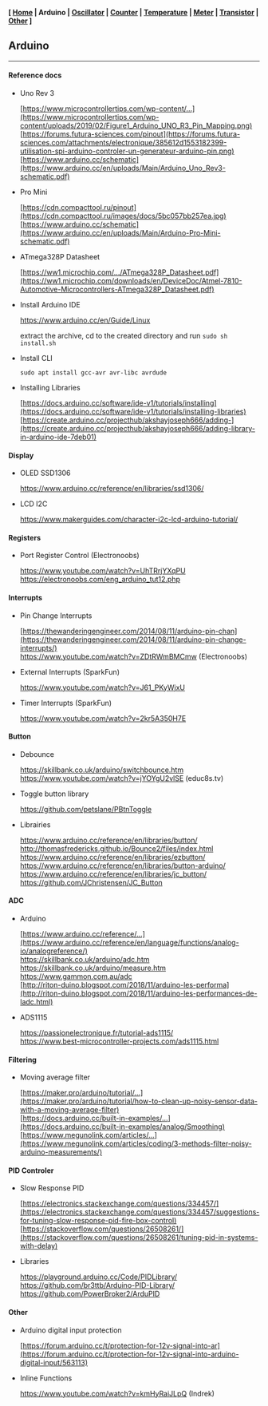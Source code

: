 <link href="style.css" rel="stylesheet"></link>

**[ [Home](00-Home.html) | Arduino | [Oscillator](02-Oscillator.html) | [Counter](03-Counter.html) | [Temperature](04-Temperature.html) | [Meter](05-Meter.html) | [Transistor](06-Transistor.html) | [Other](07-Other.html) ]**

## Arduino

---

#### Reference docs

* Uno Rev 3
    
    [https://www.microcontrollertips.com/wp-content/...](https://www.microcontrollertips.com/wp-content/uploads/2019/02/Figure1_Arduino_UNO_R3_Pin_Mapping.png)  
    [https://forums.futura-sciences.com/pinout](https://forums.futura-sciences.com/attachments/electronique/385612d1553182399-utilisation-spi-arduino-controler-un-generateur-arduino-pin.png)  
    [https://www.arduino.cc/schematic](https://www.arduino.cc/en/uploads/Main/Arduino_Uno_Rev3-schematic.pdf)

* Pro Mini
    
    [https://cdn.compacttool.ru/pinout](https://cdn.compacttool.ru/images/docs/5bc057bb257ea.jpg)  
    [https://www.arduino.cc/schematic](https://www.arduino.cc/en/uploads/Main/Arduino-Pro-Mini-schematic.pdf)

* ATmega328P Datasheet
    
    [https://ww1.microchip.com/.../ATmega328P_Datasheet.pdf](https://ww1.microchip.com/downloads/en/DeviceDoc/Atmel-7810-Automotive-Microcontrollers-ATmega328P_Datasheet.pdf)  

* Install Arduino IDE
    
    https://www.arduino.cc/en/Guide/Linux  
    
    extract the archive, cd to the created directory and run `sudo sh install.sh`
    
* Install CLI
    
    `sudo apt install gcc-avr avr-libc avrdude`

* Installing Libraries
    
    [https://docs.arduino.cc/software/ide-v1/tutorials/installing](https://docs.arduino.cc/software/ide-v1/tutorials/installing-libraries)  
    [https://create.arduino.cc/projecthub/akshayjoseph666/adding-](https://create.arduino.cc/projecthub/akshayjoseph666/adding-library-in-arduino-ide-7deb01)  


#### Display

* OLED SSD1306

    https://www.arduino.cc/reference/en/libraries/ssd1306/  

* LCD I2C
    
    https://www.makerguides.com/character-i2c-lcd-arduino-tutorial/  


#### Registers

* Port Register Control (Electronoobs)
    
    https://www.youtube.com/watch?v=UhTRrjYXqPU  
    https://electronoobs.com/eng_arduino_tut12.php  


#### Interrupts

* Pin Change Interrupts

    [https://thewanderingengineer.com/2014/08/11/arduino-pin-chan](https://thewanderingengineer.com/2014/08/11/arduino-pin-change-interrupts/)  
    https://www.youtube.com/watch?v=ZDtRWmBMCmw (Electronoobs)  

* External Interrupts (SparkFun)
    
    https://www.youtube.com/watch?v=J61_PKyWjxU  

* Timer Interrupts (SparkFun)
    
    https://www.youtube.com/watch?v=2kr5A350H7E  


#### Button

* Debounce
    
    https://skillbank.co.uk/arduino/switchbounce.htm  
    https://www.youtube.com/watch?v=jYOYgU2vlSE (educ8s.tv)  

* Toggle button library
    
    https://github.com/petslane/PBtnToggle

* Librairies

    https://www.arduino.cc/reference/en/libraries/button/  
    http://thomasfredericks.github.io/Bounce2/files/index.html  
    https://www.arduino.cc/reference/en/libraries/ezbutton/  
    https://www.arduino.cc/reference/en/libraries/button-arduino/  
    https://www.arduino.cc/reference/en/libraries/jc_button/  
    https://github.com/JChristensen/JC_Button  


#### ADC
    
* Arduino

    [https://www.arduino.cc/reference/...](https://www.arduino.cc/reference/en/language/functions/analog-io/analogreference/)  
    https://skillbank.co.uk/arduino/adc.htm  
    https://skillbank.co.uk/arduino/measure.htm  
    https://www.gammon.com.au/adc  
    [http://riton-duino.blogspot.com/2018/11/arduino-les-performa](http://riton-duino.blogspot.com/2018/11/arduino-les-performances-de-ladc.html)  

* ADS1115
    
    https://passionelectronique.fr/tutorial-ads1115/  
    https://www.best-microcontroller-projects.com/ads1115.html  


#### Filtering

* Moving average filter
    
    [https://maker.pro/arduino/tutorial/...](https://maker.pro/arduino/tutorial/how-to-clean-up-noisy-sensor-data-with-a-moving-average-filter)  
    [https://docs.arduino.cc/built-in-examples/...](https://docs.arduino.cc/built-in-examples/analog/Smoothing)  
    [https://www.megunolink.com/articles/...](https://www.megunolink.com/articles/coding/3-methods-filter-noisy-arduino-measurements/)  


#### PID Controler

* Slow Response PID
    
    [https://electronics.stackexchange.com/questions/334457/](https://electronics.stackexchange.com/questions/334457/suggestions-for-tuning-slow-response-pid-fire-box-control)  
    [https://stackoverflow.com/questions/26508261/](https://stackoverflow.com/questions/26508261/tuning-pid-in-systems-with-delay)  

* Libraries
    
    https://playground.arduino.cc/Code/PIDLibrary/  
    https://github.com/br3ttb/Arduino-PID-Library/  
    https://github.com/PowerBroker2/ArduPID  


#### Other

*  Arduino digital input protection
    
    [https://forum.arduino.cc/t/protection-for-12v-signal-into-ar](https://forum.arduino.cc/t/protection-for-12v-signal-into-arduino-digital-input/563113)  

* Inline Functions
    
    https://www.youtube.com/watch?v=kmHyRaiJLpQ (Indrek)  


